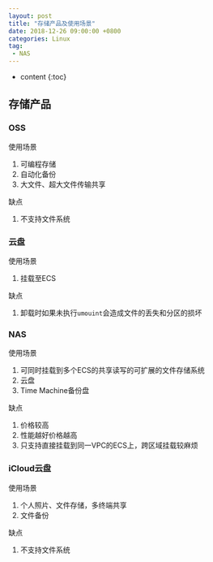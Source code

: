 ```yaml
---
layout: post
title: "存储产品及使用场景"
date: 2018-12-26 09:00:00 +0800 
categories: Linux
tag:
 - NAS
---
```

* content
{:toc}

## 存储产品

### OSS

使用场景

1. 可编程存储
2. 自动化备份
3. 大文件、超大文件传输共享

缺点

1. 不支持文件系统

### 云盘

使用场景

1. 挂载至ECS

缺点

1. 卸载时如果未执行`umouint`会造成文件的丢失和分区的损坏

<!-- more -->

### NAS

使用场景

1. 可同时挂载到多个ECS的共享读写的可扩展的文件存储系统
2. 云盘
3. Time Machine备份盘

缺点

1. 价格较高
2. 性能越好价格越高
3. 只支持直接挂载到同一VPC的ECS上，跨区域挂载较麻烦

### iCloud云盘

使用场景

1. 个人照片、文件存储，多终端共享
2. 文件备份


缺点

1. 不支持文件系统

